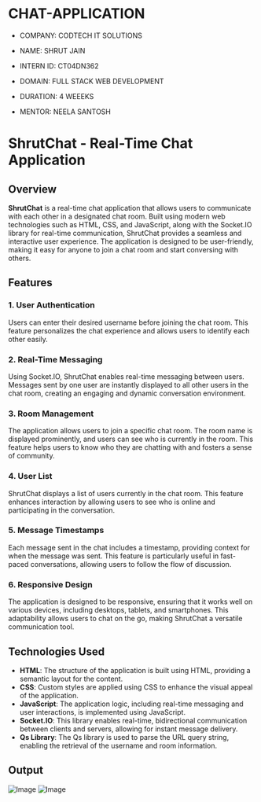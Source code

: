 # CHAT-APPLICATION

- COMPANY: CODTECH IT SOLUTIONS

- NAME: SHRUT JAIN

- INTERN ID: CT04DN362

- DOMAIN: FULL STACK WEB DEVELOPMENT

- DURATION: 4 WEEEKS

- MENTOR: NEELA SANTOSH

# ShrutChat - Real-Time Chat Application

## Overview

**ShrutChat** is a real-time chat application that allows users to communicate with each other in a designated chat room. Built using modern web technologies such as HTML, CSS, and JavaScript, along with the Socket.IO library for real-time communication, ShrutChat provides a seamless and interactive user experience. The application is designed to be user-friendly, making it easy for anyone to join a chat room and start conversing with others.

## Features

### 1. User Authentication
Users can enter their desired username before joining the chat room. This feature personalizes the chat experience and allows users to identify each other easily.

### 2. Real-Time Messaging
Using Socket.IO, ShrutChat enables real-time messaging between users. Messages sent by one user are instantly displayed to all other users in the chat room, creating an engaging and dynamic conversation environment.

### 3. Room Management
The application allows users to join a specific chat room. The room name is displayed prominently, and users can see who is currently in the room. This feature helps users to know who they are chatting with and fosters a sense of community.

### 4. User List
ShrutChat displays a list of users currently in the chat room. This feature enhances interaction by allowing users to see who is online and participating in the conversation.

### 5. Message Timestamps
Each message sent in the chat includes a timestamp, providing context for when the message was sent. This feature is particularly useful in fast-paced conversations, allowing users to follow the flow of discussion.

### 6. Responsive Design
The application is designed to be responsive, ensuring that it works well on various devices, including desktops, tablets, and smartphones. This adaptability allows users to chat on the go, making ShrutChat a versatile communication tool.

## Technologies Used

- **HTML**: The structure of the application is built using HTML, providing a semantic layout for the content.
- **CSS**: Custom styles are applied using CSS to enhance the visual appeal of the application.
- **JavaScript**: The application logic, including real-time messaging and user interactions, is implemented using JavaScript.
- **Socket.IO**: This library enables real-time, bidirectional communication between clients and servers, allowing for instant message delivery.
- **Qs Library**: The Qs library is used to parse the URL query string, enabling the retrieval of the username and room information.

## Output

![Image](https://github.com/user-attachments/assets/40837224-fccb-49d5-802b-3f6880d1655c)
![Image](https://github.com/user-attachments/assets/e3e8e386-9038-4bb3-bb60-abad2562e6a5)
